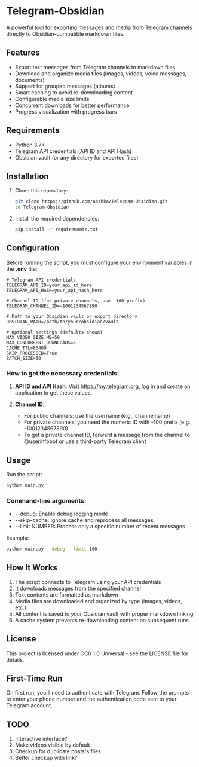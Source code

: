 # Telegram-Obsidian

A powerful tool for exporting messages and media from Telegram channels directly to Obsidian-compatible markdown files.

## Features

- Export text messages from Telegram channels to markdown files
- Download and organize media files (images, videos, voice messages, documents)
- Support for grouped messages (albums)
- Smart caching to avoid re-downloading content
- Configurable media size limits
- Concurrent downloads for better performance
- Progress visualization with progress bars

## Requirements

- Python 3.7+
- Telegram API credentials (API ID and API Hash)
- Obsidian vault (or any directory for exported files)

## Installation

1. Clone this repository:
   ```bash
   git clone https://github.com/abshka/Telegram-Obsidian.git
   cd Telegram-Obsidian
   ```
2. Install the required dependencies:
   ```bash
   pip install -r requirements.txt
   ```

## Configuration

Before running the script, you must configure your environment variables in the **.env** file:

    # Telegram API credentials
    TELEGRAM_API_ID=your_api_id_here
    TELEGRAM_API_HASH=your_api_hash_here

    # Channel ID (for private channels, use -100 prefix)
    TELEGRAM_CHANNEL_ID=-1001234567890

    # Path to your Obsidian vault or export directory
    OBSIDIAN_PATH=/path/to/your/obsidian/vault

    # Optional settings (defaults shown)
    MAX_VIDEO_SIZE_MB=50
    MAX_CONCURRENT_DOWNLOADS=5
    CACHE_TTL=86400
    SKIP_PROCESSED=True
    BATCH_SIZE=50

### How to get the necessary credentials:

1. **API ID and API Hash**: Visit https://my.telegram.org, log in and create an application to get these values.

2. **Channel ID**:

   - For public channels: use the username (e.g., channelname)
   - For private channels: you need the numeric ID with -100 prefix (e.g., -1001234567890)
   - To get a private channel ID, forward a message from the channel to @userinfobot or use a third-party Telegram client

## Usage

Run the script:

```bash
python main.py
```

### Command-line arguments:

- --debug: Enable debug logging mode
- --skip-cache: Ignore cache and reprocess all messages
- --limit NUMBER: Process only a specific number of recent messages

Example:

```bash
python main.py --debug --limit 100
```

## How It Works

1. The script connects to Telegram using your API credentials
2. It downloads messages from the specified channel
3. Text contents are formatted as markdown
4. Media files are downloaded and organized by type (images, videos, etc.)
5. All content is saved to your Obsidian vault with proper markdown linking
6. A cache system prevents re-downloading content on subsequent runs

## License

This project is licensed under CC0 1.0 Universal - see the LICENSE file for details.

## First-Time Run

On first run, you'll need to authenticate with Telegram. Follow the prompts to enter your phone number and the authentication code sent to your Telegram account.

## TODO
1. Interactive interface? 
2. Make videos visible by default
3. Checkup for dublicate posts's files
4. Better checkup with link?
